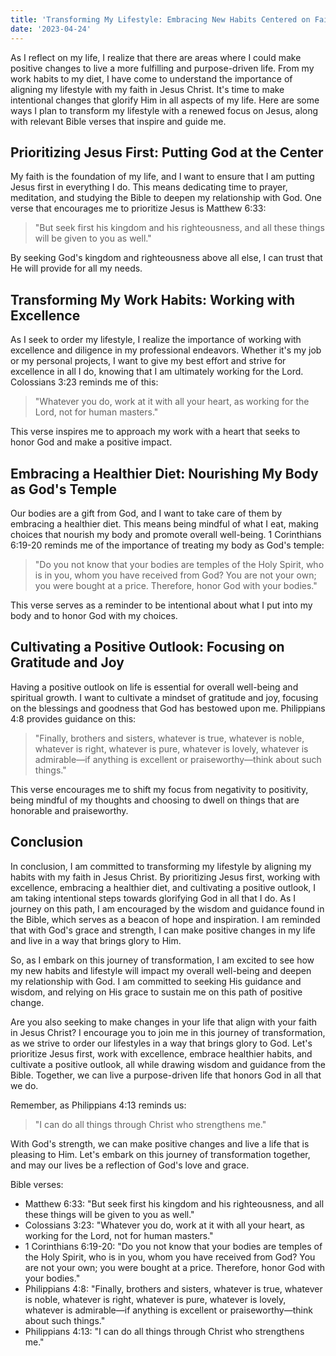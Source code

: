 ```yaml
---
title: 'Transforming My Lifestyle: Embracing New Habits Centered on Faith'
date: '2023-04-24'
---
```


As I reflect on my life, I realize that there are areas where I could make positive changes to live a more fulfilling and purpose-driven life. From my work habits to my diet, I have come to understand the importance of aligning my lifestyle with my faith in Jesus Christ. It's time to make intentional changes that glorify Him in all aspects of my life. Here are some ways I plan to transform my lifestyle with a renewed focus on Jesus, along with relevant Bible verses that inspire and guide me.

## Prioritizing Jesus First: Putting God at the Center
My faith is the foundation of my life, and I want to ensure that I am putting Jesus first in everything I do. This means dedicating time to prayer, meditation, and studying the Bible to deepen my relationship with God. One verse that encourages me to prioritize Jesus is Matthew 6:33:

> "But seek first his kingdom and his righteousness, and all these things will be given to you as well."

By seeking God's kingdom and righteousness above all else, I can trust that He will provide for all my needs.

## Transforming My Work Habits: Working with Excellence
As I seek to order my lifestyle, I realize the importance of working with excellence and diligence in my professional endeavors. Whether it's my job or my personal projects, I want to give my best effort and strive for excellence in all I do, knowing that I am ultimately working for the Lord. Colossians 3:23 reminds me of this:

> "Whatever you do, work at it with all your heart, as working for the Lord, not for human masters."

This verse inspires me to approach my work with a heart that seeks to honor God and make a positive impact.

## Embracing a Healthier Diet: Nourishing My Body as God's Temple
Our bodies are a gift from God, and I want to take care of them by embracing a healthier diet. This means being mindful of what I eat, making choices that nourish my body and promote overall well-being. 1 Corinthians 6:19-20 reminds me of the importance of treating my body as God's temple:

> "Do you not know that your bodies are temples of the Holy Spirit, who is in you, whom you have received from God? You are not your own; you were bought at a price. Therefore, honor God with your bodies."

This verse serves as a reminder to be intentional about what I put into my body and to honor God with my choices.

## Cultivating a Positive Outlook: Focusing on Gratitude and Joy
Having a positive outlook on life is essential for overall well-being and spiritual growth. I want to cultivate a mindset of gratitude and joy, focusing on the blessings and goodness that God has bestowed upon me. Philippians 4:8 provides guidance on this:

> "Finally, brothers and sisters, whatever is true, whatever is noble, whatever is right, whatever is pure, whatever is lovely, whatever is admirable—if anything is excellent or praiseworthy—think about such things."

This verse encourages me to shift my focus from negativity to positivity, being mindful of my thoughts and choosing to dwell on things that are honorable and praiseworthy.

## Conclusion
In conclusion, I am committed to transforming my lifestyle by aligning my habits with my faith in Jesus Christ. By prioritizing Jesus first, working with excellence, embracing a healthier diet, and cultivating a positive outlook, I am taking intentional steps towards glorifying God in all that I do. As I journey on this path, I am encouraged by the wisdom and guidance found in the Bible, which serves as a beacon of hope and inspiration. I am reminded that with God's grace and strength, I can make positive changes in my life and live in a way that brings glory to Him.

So, as I embark on this journey of transformation, I am excited to see how my new habits and lifestyle will impact my overall well-being and deepen my relationship with God. I am committed to seeking His guidance and wisdom, and relying on His grace to sustain me on this path of positive change.

Are you also seeking to make changes in your life that align with your faith in Jesus Christ? I encourage you to join me in this journey of transformation, as we strive to order our lifestyles in a way that brings glory to God. Let's prioritize Jesus first, work with excellence, embrace healthier habits, and cultivate a positive outlook, all while drawing wisdom and guidance from the Bible. Together, we can live a purpose-driven life that honors God in all that we do.

Remember, as Philippians 4:13 reminds us:

> "I can do all things through Christ who strengthens me."

With God's strength, we can make positive changes and live a life that is pleasing to Him. Let's embark on this journey of transformation together, and may our lives be a reflection of God's love and grace.

Bible verses:

- Matthew 6:33: "But seek first his kingdom and his righteousness, and all these things will be given to you as well."
- Colossians 3:23: "Whatever you do, work at it with all your heart, as working for the Lord, not for human masters."
- 1 Corinthians 6:19-20: "Do you not know that your bodies are temples of the Holy Spirit, who is in you, whom you have received from God? You are not your own; you were bought at a price. Therefore, honor God with your bodies."
- Philippians 4:8: "Finally, brothers and sisters, whatever is true, whatever is noble, whatever is right, whatever is pure, whatever is lovely, whatever is admirable—if anything is excellent or praiseworthy—think about such things."
- Philippians 4:13: "I can do all things through Christ who strengthens me."